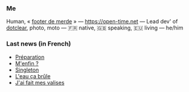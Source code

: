 ### Me

Human, « [footer de merde](https://open-time.net/post/2013/07/17/La-veritable-histoire-du-Footer-de-merde-) » — https://open-time.net — Lead dev' of [dotclear](https://git.dotclear.org/dev/dotclear), photo, moto — 🇫🇷 native, 🇬🇧 speaking, 🇪🇺 living — he/him

### Last news (in French)

<!-- BLOG-POST-LIST:START -->
- [Préparation](https://open-time.net/post/2022/07/21/Preparation)
- [M&#39;enfin ?](https://open-time.net/post/2022/07/20/M-enfin)
- [Singleton](https://open-time.net/post/2022/07/19/Singleton)
- [L&#39;eau ça brûle](https://open-time.net/post/2022/07/18/L-eau-ca-brule)
- [J&#39;ai fait mes valises](https://open-time.net/post/2022/07/17/J-ai-fait-mes-valises)
<!-- BLOG-POST-LIST:END -->
